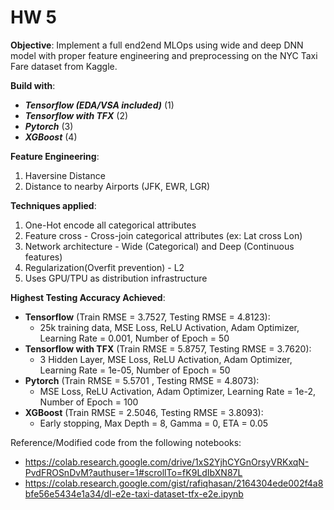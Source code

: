 # HW 5

**Objective**: Implement a full end2end MLOps using wide and deep DNN model with proper feature engineering and preprocessing on the NYC Taxi Fare dataset from Kaggle. 

**Build with**:
* _**Tensorflow (EDA/VSA included)**_ (1) 
* _**Tensorflow with TFX**_ (2) 
* _**Pytorch**_ (3) 
* _**XGBoost**_ (4) 

**Feature Engineering**:
1. Haversine Distance
2. Distance to nearby Airports (JFK, EWR, LGR)

**Techniques applied**:
1. One-Hot encode all categorical attributes
2. Feature cross - Cross-join categorical attributes (ex: Lat cross Lon)
3. Network architecture - Wide (Categorical) and Deep (Continuous features)
4. Regularization(Overfit prevention) - L2
5. Uses GPU/TPU as distribution infrastructure 

**Highest Testing Accuracy Achieved**:
* **Tensorflow** (Train RMSE = 3.7527, Testing RMSE = 4.8123):
  - 25k training data, MSE Loss, ReLU Activation, Adam Optimizer, Learning Rate = 0.001, Number of Epoch = 50
* **Tensorflow with TFX** (Train RMSE = 5.8757, Testing RMSE = 3.7620): 
  - 3 Hidden Layer, MSE Loss, ReLU Activation, Adam Optimizer, Learning Rate = 1e-05, Number of Epoch = 50
* **Pytorch** (Train RMSE = 5.5701 , Testing RMSE = 4.8073):  
  - MSE Loss, ReLU Activation, Adam Optimizer, Learning Rate = 1e-2, Number of Epoch = 100
* **XGBoost** (Train RMSE = 2.5046, Testing RMSE = 3.8093):  
  - Early stopping, Max Depth = 8, Gamma = 0, ETA = 0.05

Reference/Modified code from the following notebooks: 
* https://colab.research.google.com/drive/1xS2YjhCYGnOrsyVRKxqN-PvdFROSnDvM?authuser=1#scrollTo=fK9LdIbXN87L
* https://colab.research.google.com/gist/rafiqhasan/2164304ede002f4a8bfe56e5434e1a34/dl-e2e-taxi-dataset-tfx-e2e.ipynb
